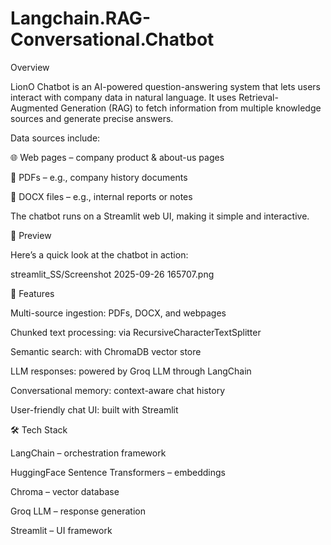 # Langchain.RAG-Conversational.Chatbot

Overview

LionO Chatbot is an AI-powered question-answering system that lets users interact with company data in natural language.
It uses Retrieval-Augmented Generation (RAG) to fetch information from multiple knowledge sources and generate precise answers.

Data sources include:

🌐 Web pages – company product & about-us pages

📄 PDFs – e.g., company history documents

📑 DOCX files – e.g., internal reports or notes

The chatbot runs on a Streamlit web UI, making it simple and interactive.

🎥 Preview

Here’s a quick look at the chatbot in action:

streamlit_SS/Screenshot 2025-09-26 165707.png

🚀 Features

Multi-source ingestion: PDFs, DOCX, and webpages

Chunked text processing: via RecursiveCharacterTextSplitter

Semantic search: with ChromaDB vector store

LLM responses: powered by Groq LLM through LangChain

Conversational memory: context-aware chat history

User-friendly chat UI: built with Streamlit

🛠️ Tech Stack

LangChain – orchestration framework

HuggingFace Sentence Transformers – embeddings

Chroma – vector database

Groq LLM – response generation

Streamlit – UI framework

